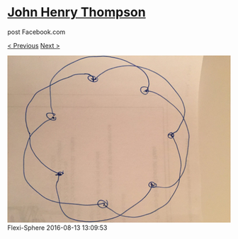 # [John Henry Thompson](../README.md)
post Facebook.com

[< Previous](2016-08-14-1.md) [Next >](2016-08-13-2.md)

[![](../media/2016-08-13/Flexi-Sphere.jpg)](../README.md)
Flexi-Sphere
2016-08-13 13:09:53